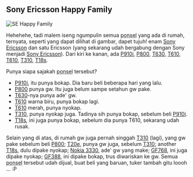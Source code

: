 ## Sony Ericsson Happy Family

![SE Happy Family](http://aldi.kriwil.com/wp-content/images/01-se-fam.jpg "SE Happy Family")

Hehehehe, tadi malem iseng ngumpulin semua <abbr title="telepon selular">ponsel</abbr> yang ada di rumah, 
ternyata, seperti yang dapat dilihat di gambar, dapet tujuh! enam [Sony Ericsson][] dan
satu Ericsson (yang sekarang udah bergabung dengan Sony menjadi [Sony Ericsson][]).
Dari kiri ke kanan, ada [P910i][], [P800][], [T630][], [T610][], [T610][], [T310][], [T18s][].

Punya siapa sajakah <abbr title="telepon selular">ponsel</abbr> tersebut?

- [P910i][], itu punya bokap. Dia baru beli beberapa hari yang lalu.
- [P800][] punya gw. Itu juga belum sampe setahun gw pake.
- [T630][]-nya punya ade' gw.
- [T610][] warna biru, punya bokap lagi.
- [T610][] merah, punya nyokap.
- [T310][], punya nyokap juga. Tadinya sih punya bokap, sebelum beli [P910i][].
- [T18s][], ini juga punya bokap, sebelum dia punya T610, sekarang udah rusak.

Selain yang di atas, di rumah gw juga pernah singgah [T310][] (lagi), yang gw pake sebelum beli [P800][];
[T20e][], punya gw juga, sebelum [T310][]; another [T18s][], dulu dipake nyokap; [Nokia 3330][], ade' gw yang make;
[GF768][], ini juga dipake nyokap; [GF388][], ini dipake bokap, trus diwariskan ke gw.
Semua <abbr title="telepon selular">ponsel</abbr> tersebut
udah dijual, buat beli yang baruan, tuker tambah gitu loooh ... :P

[Sony Ericsson]: http://www.sonyericsson.com
[P910i]: http://www.sonyericsson.com/spg.jsp?cc=id&lc=id&ver=4000&template=pp1_loader&php=php1_10183&zone=pp&lm=pp1&pid=10183
[T610]: http://www.sonyericsson.com/spg.jsp?cc=id&lc=id&ver=4000&template=pp1_1_1&zone=pp&lm=pp1&pid=10055
[T630]: http://www.sonyericsson.com/spg.jsp?cc=id&lc=id&ver=4000&template=pp1_1_1&zone=pp&lm=pp1&pid=10117
[T310]: http://www.gsmarena.com/sony_ericsson_t310-404.php
[P800]: http://www.gsmarena.com/sony_ericsson_p800-326.php
[T18s]: http://www.gsmarena.com/ericsson_t18s-116.php
[GF388]: http://www.gsmarena.com/ericsson_gf_388-104.php
[GF768]: http://www.gsmarena.com/ericsson_gf_768-107.php
[T20e]: http://www.gsmarena.com/ericsson_t20e-251.php
[Nokia 3330]: http://www.gsmarena.com/nokia_3330-239.php

<!-- {"time": "2005-04-16 07:25:03", "title": "Sony Ericsson Happy Family"} -->
